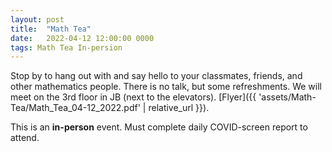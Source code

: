 ```yaml
---
layout: post
title:  "Math Tea"
date:   2022-04-12 12:00:00 0000
tags: Math Tea In-persion
---
```

Stop by to hang out with and say hello to your classmates, friends, and other mathematics people. There is no talk, but some refreshments. We will meet on the 3rd floor in JB (next to the elevators). [Flyer]({{ 'assets/Math-Tea/Math_Tea_04-12_2022.pdf' | relative_url }}).

This is an **in-person** event. Must complete daily COVID-screen report to attend.

<!-- * [CV]({{ 'assets/CV_Youngsu_Kim.pdf' | relative_url }}), updated June 2021. -->


